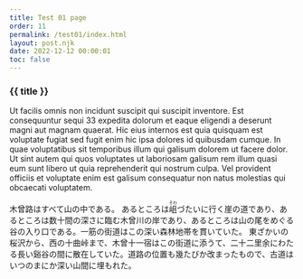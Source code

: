 ```yaml
---
title: Test 01 page
order: 11
permalink: /test01/index.html
layout: post.njk
date: 2022-12-12 00:00:01
toc: false
---
```


### {{ title }}

Ut facilis omnis non incidunt suscipit qui suscipit inventore. Est consequuntur sequi 33 expedita dolorum et eaque eligendi a deserunt magni aut magnam quaerat. Hic eius internos est quia quisquam est voluptate fugiat sed fugit enim hic ipsa dolores id quibusdam cumque. In quae voluptatibus sit temporibus illum qui galisum dolorem ut facere dolor. Ut sint autem qui quos voluptates ut laboriosam galisum rem illum quasi eum sunt libero ut quia reprehenderit qui nostrum culpa. Vel provident officiis et voluptate enim est galisum consequatur non natus molestias qui obcaecati voluptatem.

木曾路はすべて山の中である。
あるところは<ruby>岨<rp>(</rp><rt>そわ</rt><rp>)</rp></ruby>づたいに行く崖の道であり、あるところは数十間の深さに臨む木曾川の岸であり、あるところは山の尾をめぐる谷の入り口である。一筋の街道はこの深い森林地帯を貫いていた。
東ざかいの桜沢から、西の十曲峠まで、木曾十一宿はこの街道に添うて、二十二里余にわたる長い谿谷の間に散在していた。道路の位置も幾たびか改まったもので、古道はいつのまにか深い山間に埋もれた。
